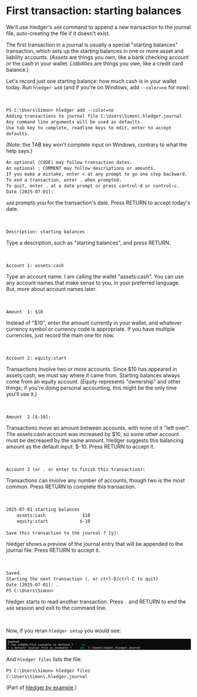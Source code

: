 # First transaction: starting balances

We'll use hledger's `add` command to append a new transaction to the journal file,
auto-creating the file if it doesn't exist.

The first transaction in a journal is usually a special "starting balances" transaction,
which sets up the starting balances in one or more asset and liability accounts.
(*Assets* are things you own, like a bank checking account or the cash in your wallet.
*Liabilities* are things you owe, like a credit card balance.)

Let's record just one starting balance: how much cash is in your wallet today.
Run `hledger add` (and if you're on Windows, add `--color=no` for now):

<br>

```
PS C:\Users\Simon> hledger add --color=no
Adding transactions to journal file C:\Users\Simon\.hledger.journal
Any command line arguments will be used as defaults.
Use tab key to complete, readline keys to edit, enter to accept defaults.
```
(Note: the TAB key won't complete input on Windows, contrary to what the help says.)

```
An optional (CODE) may follow transaction dates.
An optional ; COMMENT may follow descriptions or amounts.
If you make a mistake, enter < at any prompt to go one step backward.
To end a transaction, enter . when prompted.
To quit, enter . at a date prompt or press control-d or control-c.
Date [2025-07-01]:
```
`add` prompts you for the transaction's date. Press RETURN to accept today's date.

<br>

```
Description: starting balances
```
Type a description, such as "starting balances", and press RETURN.

<br>

```
Account 1: assets:cash
```
Type an account name. I am calling the wallet "assets:cash".
You can use any account names that make sense to you, in your preferred language.
But, more about account names later. 

<br>

```
Amount  1: $10
```
Instead of "$10", enter the amount currently in your wallet,
and whatever currency symbol or currency code is appropriate.
If you have multiple currencies, just record the main one for now.

<br>

```
Account 2: equity:start
```
Transactions involve two or more accounts.
Since $10 has appeared in assets:cash, we must say where it came from.
Starting balances always come from an equity account.
(*Equity* represents "ownership" and other things; if you're doing personal accounting, this might be the only time you'll use it.)

<br>

```
Amount  2 [$-10]:
```
Transactions move an amount between accounts, with none of it "left over".
The assets:cash account was increased by $10, so some other account must be decreased by the same amount.
hledger suggests this balancing amount as the default input: $-10.
Press RETURN to accept it.

<br>

```
Account 3 (or . or enter to finish this transaction):
```
Transactions can involve any number of accounts, though two is the most common.
Press RETURN to complete this transaction.

<br>

```
2025-07-01 starting balances
    assets:cash              $10
    equity:start            $-10

Save this transaction to the journal ? [y]:
```
hledger shows a preview of the journal entry that will be appended to the journal file.
Press RETURN to accept it.

<br>

```
Saved.
Starting the next transaction (. or ctrl-D/ctrl-C to quit)
Date [2025-07-01]: .
PS C:\Users\Simon>
```
hledger starts to read another transaction.
Press `.` and RETURN to end the `add` session and exit to the command line.

<br>

Now, if you reran `hledger setup` you would see:

![hledger setup 2 in powershell](images/hledger-setup-2-powershell.png)


And `hledger files` lists the file:
```
PS C:\Users\Simon> hledger files
C:\Users\Simon\.hledger.journal
```


(Part of [hledger by example](hledger-by-example.md).)
